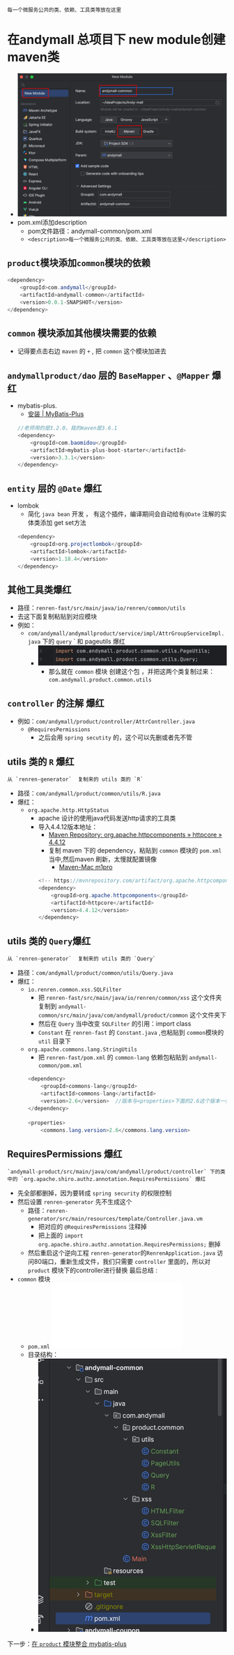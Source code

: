 	每一个微服务公共的类、依赖、工具类等放在这里
# 在andymall 总项目下 new module创建 maven类
- ![](课程&笔记/技术栈/尚硅谷/谷粒商城/步骤与问题/imgs/Pasted%20image%2020230820133653.png)
- pom.xml添加description
	- pom文件路径：andymall-common/pom.xml
	- `<description>每一个微服务公共的类、依赖、工具类等放在这里</description>`
## `product`模块添加`common`模块的依赖
``` java
<dependency>
	<groupId>com.andymall</groupId>
	<artifactId>andymall-common</artifactId>
	<version>0.0.1-SNAPSHOT</version>
</dependency>
```
## `common` 模块添加其他模块需要的依赖
- 记得要点击右边 `maven` 的 `+` , 把 `common` 这个模块加进去
## `andymallproduct/dao` 层的 `BaseMapper` 、`@Mapper` 爆红
- mybatis-plus.  
	-  [安装 | MyBatis-Plus](https://baomidou.com/pages/bab2db/#release)
	``` java 
	//老师用的是3.2.0，我的maven是3.6.1
	<dependency>
		<groupId>com.baomidou</groupId>
		<artifactId>mybatis-plus-boot-starter</artifactId>
		<version>3.3.1</version>
	</dependency>
	```
## `entity` 层的 `@Date` 爆红
- lombok 
	- 简化 `java bean` 开发 ， 有这个插件，编译期间会自动给有`@Date` 注解的实体类添加 get set方法
	```java
	<dependency>  
		<groupId>org.projectlombok</groupId>  
		<artifactId>lombok</artifactId>  
		<version>1.18.4</version>  
	</dependency>  
	```
## 其他工具类爆红
- 路径：`renren-fast/src/main/java/io/renren/common/utils` 
- 去这下面复制粘贴到对应模块
- 例如：
	- `com/andymall/andymallproduct/service/impl/AttrGroupServiceImpl.java` 下的  `query` ` 和 pageutils 爆红
		- ![](课程&笔记/技术栈/尚硅谷/谷粒商城/步骤与问题/imgs/Pasted%20image%2020230820164934.png)
			- 那么就在 `common` 模块 创建这个包 ，并把这两个类复制过来： `com.andymall.product.common.utils`
## `controller` 的注解 爆红
- 例如：`com/andymall/product/controller/AttrController.java`
	- `@RequiresPermissions`
		- 之后会用 `spring secutity`   的，这个可以先删或者先不管
## utils 类的 `R` 爆红 
	从 `renren-generator`  复制来的 utils 类的 `R`  
- 路径：`com/andymall/product/common/utils/R.java`
- 爆红：
	- `org.apache.http.HttpStatus` 
		- apache 设计的使用java代码发送http请求的工具类
		- 导入4.4.12版本地址：
			- [Maven Repository: org.apache.httpcomponents » httpcore » 4.4.12](https://mvnrepository.com/artifact/org.apache.httpcomponents/httpcore/4.4.12)
			- 复制 maven 下的 dependency，粘贴到 `common` 模块的 `pom.xml` 当中,然后maven 刷新，太慢就配置镜像
				- [Maven-Mac m1pro](课程&笔记/技术栈/尚硅谷/谷粒商城/步骤与问题/recources/Maven-Mac%20m1pro.md#^fb86c8)
			```java
			<!-- https://mvnrepository.com/artifact/org.apache.httpcomponents/httpcore -->
			<dependency>
				<groupId>org.apache.httpcomponents</groupId>
				<artifactId>httpcore</artifactId>
				<version>4.4.12</version>
			</dependency>
			```
## utils 类的 `Query`爆红
	从 `renren-generator`  复制来的 utils 类的 `Query`
- 路径：`com/andymall/product/common/utils/Query.java`
- 爆红：
	- `io.renren.common.xss.SQLFilter` 
		- 把 `renren-fast/src/main/java/io/renren/common/xss` 这个文件夹复制到 `andymall-common/src/main/java/com/andymall/product/common` 这个文件夹下
		- 然后在 `Query` 当中改变 `SQLFilter` 的引用：import class
		- `Constant` 在 `renren-fast` 的 `Constant.java`  ,也粘贴到 `common`模块的 `util` 目录下
	- `org.apache.commons.lang.StringUtils`  
		- 把 `renren-fast/pom.xml` 的 `common-lang`  依赖包粘贴到 `andymall-common/pom.xml`
		```java
		<dependency>  
			<groupId>commons-lang</groupId>  
			<artifactId>commons-lang</artifactId>  
			<version>2.6</version>  //版本与<properties>下面的2.6这个版本一致
		</dependency>
		
		<properties>  
			<commons.lang.version>2.6</commons.lang.version>
		```

## RequiresPermissions 爆红
	`andymall-product/src/main/java/com/andymall/product/controller` 下的类中的 `org.apache.shiro.authz.annotation.RequiresPermissions` 爆红
- 先全部都删掉，因为要转成 `spring security` 的权限控制
- 然后设置 `renren-generator` 先不生成这个
	- 路径：`renren-generator/src/main/resources/template/Controller.java.vm`
		- 把对应的 `@RequiresPermissions` 注释掉
		- 把上面的 `import org.apache.shiro.authz.annotation.RequiresPermissions;` 删掉
	- 然后重启这个逆向工程 `renren-generator`的`RenrenApplication.java`
		访问80端口，重新生成文件，我们只需要 `controller` 里面的，所以对 `product` 模块下的controller进行替换
最后总结 :
- `common` 模块
	- `pom.xml` 
		![](课程&笔记/技术栈/尚硅谷/谷粒商城/步骤与问题/files/pom.xml)
	- 目录结构：
		- ![](课程&笔记/技术栈/尚硅谷/谷粒商城/步骤与问题/imgs/Pasted%20image%2020230830145304.png)

下一步：[在 `product` 模块整合 mybatis-plus](课程&笔记/技术栈/尚硅谷/谷粒商城/步骤与问题/recources/在%20`product`%20模块整合%20mybatis-plus.md)
